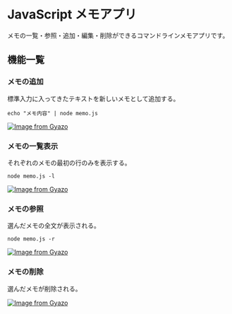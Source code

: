 # JavaScript メモアプリ
メモの一覧・参照・追加・編集・削除ができるコマンドラインメモアプリです。
## 機能一覧
### メモの追加
標準入力に入ってきたテキストを新しいメモとして追加する。

`echo "メモ内容" | node memo.js`

[![Image from Gyazo](https://i.gyazo.com/798362999fa1ba446f0a92fc7d7455f6.gif)](https://gyazo.com/798362999fa1ba446f0a92fc7d7455f6)

### メモの一覧表示
それぞれのメモの最初の行のみを表示する。

`node memo.js -l`

[![Image from Gyazo](https://i.gyazo.com/b9029aac901da6cdb915bf51d6b5857c.gif)](https://gyazo.com/b9029aac901da6cdb915bf51d6b5857c)

### メモの参照
選んだメモの全文が表示される。

`node memo.js -r`

[![Image from Gyazo](https://i.gyazo.com/d4c249ba4c308b1c90c28b724e91224f.gif)](https://gyazo.com/d4c249ba4c308b1c90c28b724e91224f)

### メモの削除

選んだメモが削除される。

[![Image from Gyazo](https://i.gyazo.com/a73cd1094f7c6be99a4c742b544554f9.gif)](https://gyazo.com/a73cd1094f7c6be99a4c742b544554f9)
